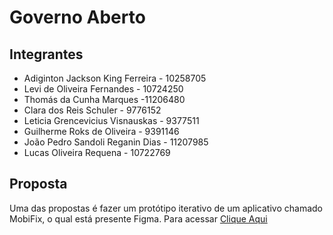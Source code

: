 # Governo Aberto

## Integrantes

- Adiginton Jackson King Ferreira - 10258705
- Levi de Oliveira Fernandes - 10724250
- Thomás da Cunha Marques -11206480
- Clara dos Reis Schuler - 9776152
- Leticia Grencevicius Visnauskas - 9377511
- Guilherme Roks de Oliveira - 9391146
- João Pedro Sandoli Reganin Dias - 11207985
- Lucas Oliveira Requena - 10722769


## Proposta
Uma das propostas é fazer um protótipo iterativo de um aplicativo chamado MobiFix, o qual está presente Figma.
Para acessar [Clique Aqui](https://www.figma.com/proto/UwZekC4I60WNIHvSmtRwlq/MobiFix?node-id=24%3A2&scaling=scale-down&page-id=0%3A1 "MobiFix")

